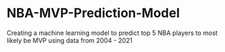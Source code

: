 # NBA-MVP-Prediction-Model
Creating a machine learning model to predict top 5 NBA players to most likely be MVP using data from 2004 - 2021
